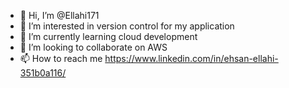 - 👋 Hi, I’m @Ellahi171
- 👀 I’m interested in version control for my application
- 🌱 I’m currently learning cloud development
- 💞️ I’m looking to collaborate on AWS
- 📫 How to reach me https://www.linkedin.com/in/ehsan-ellahi-351b0a116/

<!---
Ellahi171/Ellahi171 is a ✨ special ✨ repository because its `README.md` (this file) appears on your GitHub profile.
You can click the Preview link to take a look at your changes.
--->
